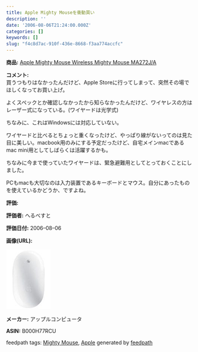 ```yaml
---
title: Apple Mighty Mouseを衝動買い
description: ''
date: '2006-08-06T21:24:00.000Z'
categories: []
keywords: []
slug: "f4c8d7ac-910f-436e-8668-f3aa774accfc"
---
```

**商品:** [Apple Mighty Mouse Wireless Mighty Mouse MA272J/A](http://www.amazon.co.jp/exec/obidos/ASIN/B000H77RCU/mrchildrenonl-22/ref=nosim/)

**コメント:**   
買うつもりはなかったんだけど、Apple Storeに行ってしまって、突然その場でほしくなってお買い上げ。  
  
よくスペックとか確認しなかったから知らなかったんだけど、ワイヤレスの方はレーザー式になっている。(ワイヤードは光学式)  
  
ちなみに、これはWindowsには対応していない。  
  
  
  
ワイヤードと比べるとちょっと重くなったけど、やっぱり線がないってのは見た目に美しい。macbook用のみにする予定だったけど、自宅メインmacであるmac mini用としてしばらくは活躍するかも。  
  
ちなみに今まで使っていたワイヤードは、緊急避難用としてとっておくことにしました。  
  
  
  
PCもmacも大切なのは入力装置であるキーボードとマウス。自分にあったものを使えているかどうか、ですよね。

**評価:**

**評価者:** へるべすと

**評価日付:** 2006–08–06

**画像(URL):**

![](0__v4psc1IZC03I__OJl.jpg)

**メーカー:** アップルコンピュータ

**ASIN:** B000H77RCU

feedpath tags: [Mighty Mouse](http://feedpath.jp/search/index.csp?search_text=Mighty%20Mouse), [Apple](http://feedpath.jp/search/index.csp?search_text=Apple) generated by [feedpath](http://feedpath.jp)